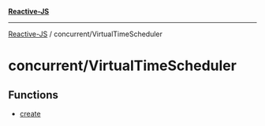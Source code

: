[**Reactive-JS**](../../README.md)

***

[Reactive-JS](../../README.md) / concurrent/VirtualTimeScheduler

# concurrent/VirtualTimeScheduler

## Functions

- [create](functions/create.md)
